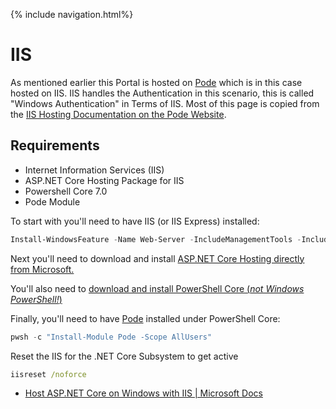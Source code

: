 {% include navigation.html%}

# IIS

As mentioned earlier this Portal is hosted on [Pode](https://github.com/Badgerati/Pode) which is in this case hosted on IIS.
IIS handles the Authentication in this scenario, this is called "Windows Authentication" in Terms of IIS.
Most of this page is copied from the [IIS Hosting Documentation on the Pode Website](https://badgerati.github.io/Pode/Hosting/IIS/).

## Requirements
* Internet Information Services (IIS)
* ASP.NET Core Hosting Package for IIS
* Powershell Core 7.0
* Pode Module

To start with you'll need to have IIS (or IIS Express) installed:

```powershell
Install-WindowsFeature -Name Web-Server -IncludeManagementTools -IncludeAllSubFeature
```

Next you'll need to download and install [ASP.NET Core Hosting directly from Microsoft.](https://dotnet.microsoft.com/permalink/dotnetcore-current-windows-runtime-bundle-installer)


You'll also need to [download and install PowerShell Core (*not Windows PowerShell!*)](https://github.com/PowerShell/PowerShell/releases/tag/v7.0.0)

Finally, you'll need to have [Pode](https://github.com/Badgerati/Pode) installed under PowerShell Core:

```powershell
pwsh -c "Install-Module Pode -Scope AllUsers"
```

Reset the IIS for the .NET Core Subsystem to get active
```cmd
iisreset /noforce
```


* [Host ASP.NET Core on Windows with IIS \| Microsoft Docs](https://docs.microsoft.com/en-us/aspnet/core/host-and-deploy/iis/?view=aspnetcore-3.1)